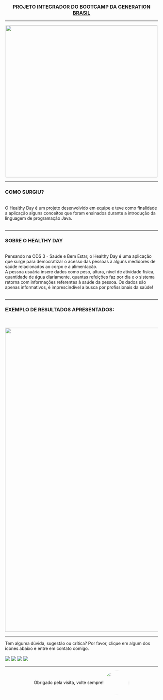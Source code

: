 <div align="center">
<h3>PROJETO INTEGRADOR DO BOOTCAMP DA <a href = "https://brazil.generation.org"> GENERATION BRASIL</a> </h3>
</div>

<hr>
<div align="center">
<img src= "https://user-images.githubusercontent.com/92352134/159186354-6669cdc0-36ed-424d-a114-52b42a5199bb.jpg" width="500px">
</div>
 <hr>
<h3> COMO SURGIU? </h3>
<br>O Healthy Day é um projeto desenvolvido em equipe e teve como finalidade a aplicação alguns conceitos que foram ensinados durante a introdução da linguagem de
programação Java. 
<br><br>
<hr>
<h3>SOBRE O HEALTHY DAY</h3>
<br>Pensando na ODS 3 - Saúde e Bem Estar, o Healthy Day é uma aplicação que surge para democratizar o acesso das pessoas à alguns medidores de saúde relacionados ao
corpo e à alimentação.<br>A pessoa usuária insere dados como peso, altura, nível de atividade física, quantidade de água diariamente, quantas
refeições faz por dia e o sistema retorna com informações referentes à saúde da pessoa. Os dados são apenas informativos, é imprescindível a busca por profissionais da saúde!
<br><br>
<hr>
<h3>EXEMPLO DE RESULTADOS APRESENTADOS:<br></h3><br><br>
<img src= "https://user-images.githubusercontent.com/92352134/159194395-099a280a-1a93-41df-a163-d0aae059a687.jpg" width="1000px">

<hr>

Tem alguma dúvida, sugestão ou crítica? Por favor, clique em algum dos ícones abaixo e entre em contato comigo.
<br><br>
      <a href = "https://www.instagram.com/igorluan95"><img src="https://img.shields.io/badge/-Instagram-%23E4405F?style=for-the-badge&logo=instagram&logoColor=white" target="_blank"></a>
      <a href = "mailto:igorluansouzasilva@gmail.com"><img src="https://img.shields.io/badge/Gmail-D14836?style=for-the-badge&logo=gmail&logoColor=white" target="_blank"></a>
      <a href="https://www.linkedin.com/in/igorluan95" target="_blank"><img src="https://img.shields.io/badge/-LinkedIn-%230077B5?style=for-the-badge&logo=linkedin&logoColor=white" target="_blank"></a>
     <a href="https://api.whatsapp.com/send?phone=5511957110269" target="_blank"><img src="https://img.shields.io/badge/WhatsApp-25D366?style=for-the-badge&logo=whatsapp&logoColor=white" target="_blank"></a> 
     
<hr>

 <div align="center">
     Obrigado pela visita, volte sempre!
    <img align="center" style="border-radius:50px;" src="https://user-images.githubusercontent.com/92352134/156424659-71c75105-930f-412a-a288-b6fcd78b8cda.gif" width="80px"/>
</div>

